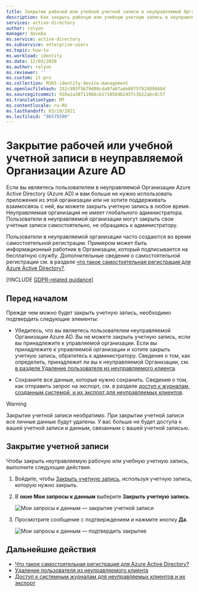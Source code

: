 ```yaml
---
title: Закрытие рабочей или учебной учетной записи в неуправляемой Организации Azure AD
description: Как закрыть рабочую или учебную учетную запись в неуправляемой Azure Active Directory.
services: active-directory
author: rolyon
manager: daveba
ms.service: active-directory
ms.subservice: enterprise-users
ms.topic: how-to
ms.workload: identity
ms.date: 12/03/2020
ms.author: rolyon
ms.reviewer: ''
ms.custom: it-pro
ms.collection: M365-identity-device-management
ms.openlocfilehash: 252c993f5679d80cda97a6fade08f5f92489840d
ms.sourcegitcommit: 910a1a38711966cb171050db245fc3b22abc8c5f
ms.translationtype: MT
ms.contentlocale: ru-RU
ms.lasthandoff: 03/19/2021
ms.locfileid: "96575590"
---
```

# <a name="close-your-work-or-school-account-in-an-unmanaged-azure-ad-organization"></a>Закрытие рабочей или учебной учетной записи в неуправляемой Организации Azure AD

Если вы являетесь пользователем в неуправляемой Организации Azure Active Directory (Azure AD) и вам больше не нужно использовать приложения из этой организации или не хотите поддерживать взаимосвязь с ней, вы можете закрыть учетную запись в любое время. Неуправляемая организация не имеет глобального администратора. Пользователи в неуправляемой организации могут закрыть свои учетные записи самостоятельно, не обращаясь к администратору.

Пользователи в неуправляемой организации часто создаются во время самостоятельной регистрации. Примером может быть информационный работник в Организации, который подписывается на бесплатную службу. Дополнительные сведения о самостоятельной регистрации см. в разделе [что такое самостоятельная регистрация для Azure Active Directory?](directory-self-service-signup.md).

[!INCLUDE [GDPR-related guidance](../../../includes/gdpr-intro-sentence.md)]

## <a name="before-you-begin"></a>Перед началом

Прежде чем можно будет закрыть учетную запись, необходимо подтвердить следующие элементы:

* Убедитесь, что вы являетесь пользователем неуправляемой Организации Azure AD. Вы не можете закрыть учетную запись, если вы принадлежите к управляемой организации. Если вы принадлежите к управляемой организации и хотите закрыть учетную запись, обратитесь к администратору. Сведения о том, как определить, принадлежит ли вы к неуправляемой Организации, см. [в разделе Удаление пользователя из неуправляемого клиента](/flow/gdpr-dsr-delete#delete-the-user-from-unmanaged-tenant).

* Сохраните все данные, которые нужно сохранить. Сведения о том, как отправить запрос на экспорт, см. в разделе [доступ к журналам, созданным системой, и их экспорт для неуправляемых клиентов](/power-platform/admin/powerapps-gdpr-dsr-guide-systemlogs#accessing-and-exporting-system-generated-logs-for-unmanaged-tenants).

> [!WARNING]
> Закрытие учетной записи необратимо. При закрытии учетной записи все личные данные будут удалены. У вас больше не будет доступа к вашей учетной записи и данным, связанным с вашей учетной записью.

## <a name="close-your-account"></a>Закрытие учетной записи

Чтобы закрыть неуправляемую рабочую или учебную учетную запись, выполните следующие действия.

1. Войдите, чтобы [Закрыть учетную запись](https://go.microsoft.com/fwlink/?linkid=873123), используя учетную запись, которую нужно закрыть.

1. В **окне Мои запросы к данным** выберите **Закрыть учетную запись**.

    ![Мои запросы к данным — закрытие учетной записи](./media/users-close-account/close-account.png)

1. Просмотрите сообщение с подтверждением и нажмите кнопку **Да**.

    ![Мои запросы к данным — подтвердить закрытие](./media/users-close-account/confirm-close.png)

## <a name="next-steps"></a>Дальнейшие действия

- [Что такое самостоятельная регистрация для Azure Active Directory?](directory-self-service-signup.md)
- [Удаление пользователя из неуправляемого клиента](/flow/gdpr-dsr-delete#delete-the-user-from-unmanaged-tenant)
- [Доступ к системным журналам для неуправляемых клиентов и их экспорт](/power-platform/admin/powerapps-gdpr-dsr-guide-systemlogs#accessing-and-exporting-system-generated-logs-for-unmanaged-tenants)